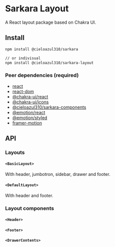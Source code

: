 # Sarkara Layout

A React layout package based on Chakra UI.

## Install

```sh
npm install @cieloazul310/sarkara

// or indivisual
npm install @cieloazul310/sarkara-layout
```

### Peer dependencies (required)

- [react]
- [react-dom]
- [@chakra-ui/react]
- [@chakra-ui/icons]
- [@cieloazul310/sarkara-components]
- [@emotion/react]
- [@emotion/styled]
- [framer-motion]

## API

### Layouts

#### `<BasicLayout>`

With header, jumbotron, sidebar, drawer and footer.

#### `<DefaultLayout>`

With header and footer.

### Layout components

#### `<Header>`

#### `<Footer>`

#### `<DrawerContents>`

[react]: [https://reactjs.org/]
[react-dom]: https://reactjs.org/
[@chakra-ui/react]: https://chakra-ui.com/
[@chakra-ui/icons]: https://chakra-ui.com/
[@cieloazul310/sarkara-components]: ../sarkara-components/
[@emotion/react]: https://emotion.sh/
[@emotion/styled]: https://emotion.sh/
[framer-motion]: https://www.framer.com/motion/
